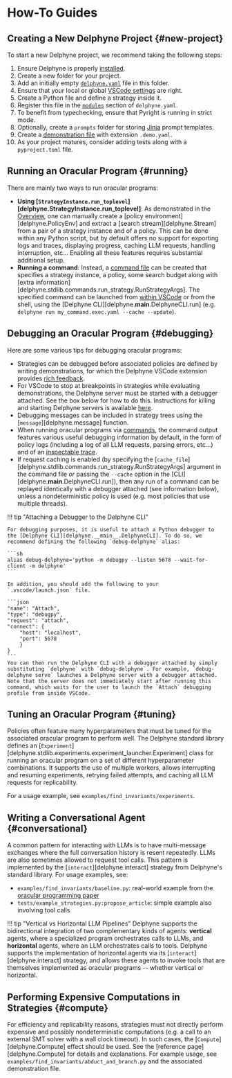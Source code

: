 # How-To Guides

## Creating a New Delphyne Project {#new-project}

To start a new Delphyne project, we recommend taking the following steps:

1. Ensure Delphyne is properly [installed](./index.md#installation).
2. Create a new folder for your project.
3. Add an initially empty [`delphyne.yaml`](./manual/extension.md#config) file in this folder.
4. Ensure that your local or global [VSCode settings](./manual/extension.md#editor-config) are right.
5. Create a Python file and define a strategy inside it.
6. Register this file in the [`modules`](./manual/extension.md#config) section of `delphyne.yaml`.
7. To benefit from typechecking, ensure that Pyright is running in strict mode.
8. Optionally, create a `prompts` folder for storing [Jinja](https://jinja.palletsprojects.com/en/stable/) prompt templates.
9. Create a [demonstration file](./manual/extension.md#editing-demonstrations) with extension `.demo.yaml`.
10. As your project matures, consider adding tests along with a `pyproject.toml` file.


## Running an Oracular Program {#running}

There are mainly two ways to run oracular programs:

- **Using [`StrategyInstance.run_toplevel`][delphyne.StrategyInstance.run_toplevel]**: As demonstrated in the [Overview](./manual/overview.md#writing-a-policy), one can manually create a [policy environment][delphyne.PolicyEnv] and extract a [search stream][delphyne.Stream] from a pair of a strategy instance and of a policy. This can be done within any Python script, but by default offers no support for exporting logs and traces, displaying progress, caching LLM requests, handling interruption, etc... Enabling all these features requires substantial additional setup.
- **Running a command**: Instead, a [command file](./manual/extension.md#commands) can be created that specifies a strategy instance, a policy, some search budget along with [extra information][delphyne.stdlib.commands.run_strategy.RunStrategyArgs]. The specified command can be launched from [within VSCode](./manual/extension.md#commands) or from the shell, using the [Delphyne CLI][delphyne.__main__.DelphyneCLI.run] (e.g. `delphyne run my_command.exec.yaml --cache --update`).


## Debugging an Oracular Program {#debugging}

Here are some various tips for debugging oracular programs:

- Strategies can be debugged before associated policies are defined by writing demonstrations, for which the Delphyne VSCode extension provides [rich feedback](./manual/extension.md#editing-demonstrations).
- For VSCode to stop at breakpoints in strategies while evaluating demonstrations, the Delphyne server must be started with a debugger attached. See the box below for how to do this. Instructions for killing and starting Delphyne servers is available [here](./manual/extension.md#starting-server). 
- Debugging messages can be included in strategy trees using the [`message`][delphyne.message] function.
- When running oracular programs via [commands](./manual/extension.md#commands), the command output features various useful debugging information by default, in the form of policy logs (including a log of all LLM requests, parsing errors, etc...) and of an [inspectable trace](./manual/extension.md#navigating-trees).
- If request caching is enabled (by specifying the [`cache_file`][delphyne.stdlib.commands.run_strategy.RunStrategyArgs] argument in the command file *or* passing the `--cache` option in the [CLI][delphyne.__main__.DelphyneCLI.run]), then any run of a command can be replayed identically with a debugger attached (see information below), unless a nondeterministic policy is used (e.g. most policies that use multiple threads).

!!! tip "Attaching a Debugger to the Delphyne CLI"

    For debugging purposes, it is useful to attach a Python debugger to the [Delphyne CLI][delphyne.__main__.DelphyneCLI]. To do so, we recommend defining the following `debug-delphyne` alias:
    
    ```sh
    alias debug-delphyne='python -m debugpy --listen 5678 --wait-for-client -m delphyne'
    ```

    In addition, you should add the following to your `.vscode/launch.json` file.

    ```json
    "name": "Attach",
    "type": "debugpy",
    "request": "attach",
    "connect": {
        "host": "localhost",
        "port": 5678
        }
    }
    ```
    You can then run the Delphyne CLI with a debugger attached by simply substituting `delphyne` with `debug-delphyne`. For example, `debug-delphyne serve` launches a Delphyne server with a debugger attached. Note that the server does not immediately start after running this command, which waits for the user to launch the `Attach` debugging profile from inside VSCode.


## Tuning an Oracular Program {#tuning}

Policies often feature many hyperparameters that must be tuned for the associated oracular program to perform well. The Delphyne standard library defines an [`Experiment`][delphyne.stdlib.experiments.experiment_launcher.Experiment] class for running an oracular program on a set of different hyperparameter combinations. It supports the use of multiple workers, allows interrupting and resuming experiments, retrying failed attempts, and caching all LLM requests for replicability.

For a usage example, see `examples/find_invariants/experiments`.


## Writing a Conversational Agent {#conversational}

A common pattern for interacting with LLMs is to have multi-message exchanges where the full conversation history is resent repeatedly. LLMs are also sometimes allowed to request tool calls. This pattern is implemented by the [`interact`][delphyne.interact] strategy from Delphyne's standard library. For usage examples, see:

- `examples/find_invariants/baseline.py`: real-world example from the [oracular programming paper](https://arxiv.org/abs/2502.05310)
- `tests/example_strategies.py:propose_article`: simple example also involving tool calls

!!! tip "Vertical vs Horizontal LLM Pipelines"
    Delphyne supports the bidirectional integration of two complementary kinds of agents: __vertical__ agents, where a specialized program orchestrates calls to LLMs, and __horizontal__ agents, where an LLM orchestrates calls to tools. Delphyne supports the implementation of horizontal agents via its [`interact`][delphyne.interact] strategy, and allows these agents to invoke tools that are themselves implemented as oracular programs -- whether vertical or horizontal.

## Performing Expensive Computations in Strategies {#compute}

For efficiency and replicability reasons, strategies must not directly perform expensive and possibly nondeterministic computations (e.g. a call to an external SMT solver with a wall clock timeout). In such cases, the [`Compute`][delphyne.Compute] effect should be used. See the [reference page][delphyne.Compute] for details and explanations. For example usage, see `examples/find_invariants/abduct_and_branch.py` and the associated demonstration file.